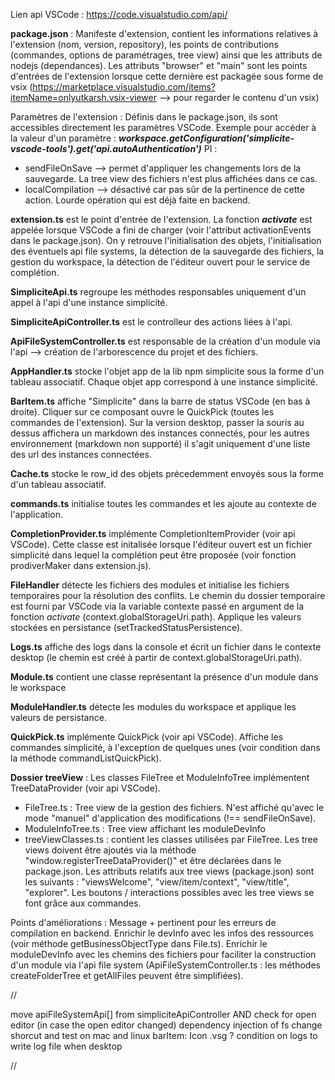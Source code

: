 Lien api VSCode : https://code.visualstudio.com/api/

**package.json** :
Manifeste d'extension, contient les informations relatives à l'extension (nom, version, repository), les points de contributions (commandes, options de paramétrages, tree view) ainsi que les attributs de nodejs (dependances).
Les attributs "browser" et "main" sont les points d'entrées de l'extension lorsque cette dernière est packagée sous forme de vsix (https://marketplace.visualstudio.com/items?itemName=onlyutkarsh.vsix-viewer --> pour regarder le contenu d'un vsix)

Paramètres de l'extension :
Définis dans le package.json, ils sont accessibles directement les paramètres VSCode. Exemple pour accéder à la valeur d'un paramètre : ***workspace.getConfiguration('simplicite-vscode-tools').get('api.autoAuthentication')***
PI : 
- sendFileOnSave --> permet d'appliquer les changements lors de la sauvegarde. La tree view des fichiers n'est plus affichées dans ce cas.
- localCompilation --> désactivé car pas sûr de la pertinence de cette action. Lourde opération qui est déjà faite en backend.

**extension.ts** est le point d'entrée de l'extension. La fonction ***activate*** est appelée lorsque VSCode a fini de charger (voir l'attribut activationEvents dans le package.json). On y retrouve l'initialisation des objets, l'initialisation des éventuels api file systems, la détection de la sauvegarde des fichiers, la gestion du workspace, la détection de l'éditeur ouvert pour le service de complétion.

**SimpliciteApi.ts** regroupe les méthodes responsables uniquement d'un appel à l'api d'une instance simplicité.

**SimpliciteApiController.ts** est le controlleur des actions liées à l'api.

**ApiFileSystemController.ts** est responsable de la création d'un module via l'api --> création de l'arborescence du projet et des fichiers.

**AppHandler.ts** stocke l'objet app de la lib npm simplicite sous la forme d'un tableau associatif. Chaque objet app correspond à une instance simplicité.

**BarItem.ts** affiche "Simplicite" dans la barre de status VSCode (en bas à droite). Cliquer sur ce composant ouvre le QuickPick (toutes les commandes de l'extension). Sur la version desktop, passer la souris au dessus affichera un markdown des instances connectés, pour les autres environnement (markdown non supporté) il s'agit uniquement d'une liste des url des instances connectées.

**Cache.ts** stocke le row_id des objets précedemment envoyés sous la forme d'un tableau associatif.

**commands.ts** initialise toutes les commandes et les ajoute au contexte de l'application.

**CompletionProvider.ts** implémente CompletionItemProvider (voir api VSCode). Cette classe est initalisée lorsque l'éditeur ouvert est un fichier simplicité dans lequel la complétion peut être proposée (voir fonction prodiverMaker dans extension.js).

**FileHandler** détecte les fichiers des modules et initialise les fichiers temporaires pour la résolution des conflits. Le chemin du dossier temporaire est fourni par VSCode via la variable contexte passé en argument de la fonction *activate* (context.globalStorageUri.path).
Applique les valeurs stockées en persistance (setTrackedStatusPersistence).

**Logs.ts** affiche des logs dans la console et écrit un fichier dans le contexte desktop (le chemin est créé à partir de context.globalStorageUri.path).

**Module.ts** contient une classe représentant la présence d'un module dans le workspace

**ModuleHandler.ts** détecte les modules du workspace et applique les valeurs de persistance.

**QuickPick.ts** implémente QuickPick (voir api VSCode). Affiche les commandes simplicité, à l'exception de quelques unes (voir condition dans la méthode commandListQuickPick).

**Dossier treeView** : 
Les classes FileTree et ModuleInfoTree implémentent TreeDataProvider (voir api VSCode).
- FileTree.ts : Tree view de la gestion des fichiers. N'est affiché qu'avec le mode "manuel" d'application des modifications (!== sendFileOnSave).
- ModuleInfoTree.ts : Tree view affichant les moduleDevInfo
- treeViewClasses.ts : contient les classes utilisées par FileTree.
Les tree views doivent être ajoutés via la méthode "window.registerTreeDataProvider()" et être déclarées dans le package.json.
Les attributs relatifs aux tree views (package.json) sont les suivants : "viewsWelcome", "view/item/context", "view/title", "explorer".
Les boutons / interactions possibles avec les tree views se font grâce aux commandes.

Points d'améliorations :
Message + pertinent pour les erreurs de compilation en backend.
Enrichir le devInfo avec les infos des ressources (voir méthode getBusinessObjectType dans File.ts).
Enrichir le moduleDevInfo avec les chemins des fichiers pour faciliter la construction d'un module via l'api file system (ApiFileSystemController.ts : les méthodes createFolderTree et getAllFiles peuvent être simplifiées).

//

move apiFileSystemApi[] from simpliciteApiController AND check for open editor (in case the open editor changed)
dependency injection of fs
change shorcut and test on mac and linux
barItem: Icon .vsg ?
condition on logs to write log file when desktop

//